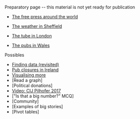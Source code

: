 Preparatory page -- this material is not yet ready for publication

- [The free press around the world](https://forms.gle/2eqyZDRSC1ira54b8)


- [The weather in Sheffield](https://forms.gle/vE7qyvDxMPbysyo88)
- [The tube in London](https://forms.gle/TEcZadFC7MkCMzBu5)
- [The pubs in Wales](https://forms.gle/qrL5jyJ6Lkts5vscA)

Possibles

- [Finding data (revisited)](https://aodhanlutetiae.github.io/dj/finding)
- [Pub closures in Ireland](https://www.irishtimes.com/life-and-style/food-and-drink/irish-pub-closures-the-slow-death-of-the-local-bar-1.4016286)
- [Visualising more](https://aodhanlutetiae.github.io/dj/viz)
- [Read a graph]
- [Political donations]
- [Video: CIJ Pilhofer 2017](https://aodhanlutetiae.github.io/dj/vid)
- ["Is that a big number?" MCQ]
- [Community]
- [Examples of big stories]
- [Pivot tables]

